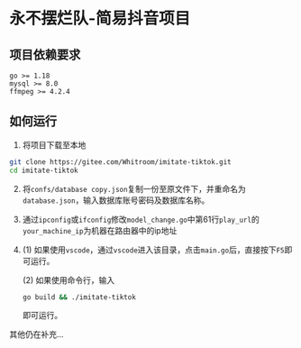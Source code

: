 # 永不摆烂队-简易抖音项目

## 项目依赖要求
```
go >= 1.18
mysql >= 8.0
ffmpeg >= 4.2.4
```

## 如何运行
1. 将项目下载至本地
```bash
git clone https://gitee.com/Whitroom/imitate-tiktok.git
cd imitate-tiktok
```
2. 将`confs/database copy.json`复制一份至原文件下，并重命名为`database.json`，输入数据库账号密码及数据库名称。

3. 通过`ipconfig`或`ifconfig`修改`model_change.go`中第61行`play_url`的`your_machine_ip`为机器在路由器中的ip地址

4. (1) 如果使用`vscode`，通过`vscode`进入该目录，点击`main.go`后，直接按下`F5`即可运行。

    (2) 如果使用命令行，输入
    ```bash
    go build && ./imitate-tiktok
    ```
    即可运行。

其他仍在补充...
